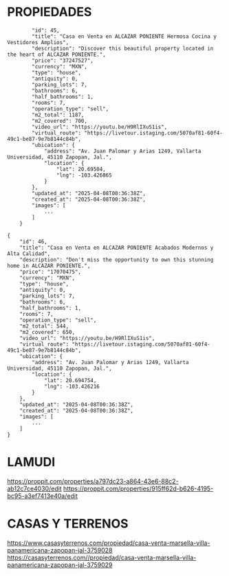 # PROPIEDADES
```{
        "id": 45,
        "title": "Casa en Venta en ALCAZAR PONIENTE Hermosa Cocina y Vestidores Amplios",
        "description": "Discover this beautiful property located in the heart of ALCAZAR PONIENTE.",
        "price": "37247527",
        "currency": "MXN",
        "type": "house",
        "antiquity": 0,
        "parking_lots": 7,
        "bathrooms": 6,
        "half_bathrooms": 1,
        "rooms": 7,
        "operation_type": "sell",
        "m2_total": 1187,
        "m2_covered": 700,
        "video_url": "https://youtu.be/H9RlIXuS1is",
        "virtual_route": "https://livetour.istaging.com/5070af81-60f4-49c1-be87-9e7b8144c84b",
        "ubication": {
            "address": "Av. Juan Palomar y Arias 1249, Vallarta Universidad, 45110 Zapopan, Jal.",
            "location": {
                "lat": 20.69504,
                "lng": -103.426865
            }
        },
        "updated_at": "2025-04-08T00:36:38Z",
        "created_at": "2025-04-08T00:36:38Z",
        "images": [
            ...
        ]
    }
```

```
{
    "id": 46,
    "title": "Casa en Venta en ALCAZAR PONIENTE Acabados Modernos y Alta Calidad",
    "description": "Don't miss the opportunity to own this stunning home in ALCAZAR PONIENTE.",
    "price": "17070475",
    "currency": "MXN",
    "type": "house",
    "antiquity": 0,
    "parking_lots": 7,
    "bathrooms": 6,
    "half_bathrooms": 1,
    "rooms": 7,
    "operation_type": "sell",
    "m2_total": 544,
    "m2_covered": 650,
    "video_url": "https://youtu.be/H9RlIXuS1is",
    "virtual_route": "https://livetour.istaging.com/5070af81-60f4-49c1-be87-9e7b8144c84b",
    "ubication": {
        "address": "Av. Juan Palomar y Arias 1249, Vallarta Universidad, 45110 Zapopan, Jal.",
        "location": {
            "lat": 20.694754,
            "lng": -103.426216
        }
    },
    "updated_at": "2025-04-08T00:36:38Z",
    "created_at": "2025-04-08T00:36:38Z",
    "images": [
        ...
    ]
}
```


# LAMUDI
https://proppit.com/properties/a797dc23-a864-43e6-88c2-ab12c7ce4030/edit
https://proppit.com/properties/915ff62d-b626-4195-bc95-a3ef7413e40a/edit

# CASAS Y TERRENOS
https://www.casasyterrenos.com/propiedad/casa-venta-marsella-villa-panamericana-zapopan-jal-3759028
https://casasyterrenos.com//propiedad/casa-venta-marsella-villa-panamericana-zapopan-jal-3759029

